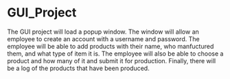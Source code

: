 # GUI_Project
The GUI project will load a popup window. The window will allow an employee to create an account with a username and password. The employee will be able to add products with their name, who manfuctured them, and what type of item it is. The employee will also be able to choose a product and how many of it and submit it for production. Finally, there will be a log of the products that have been produced. 
